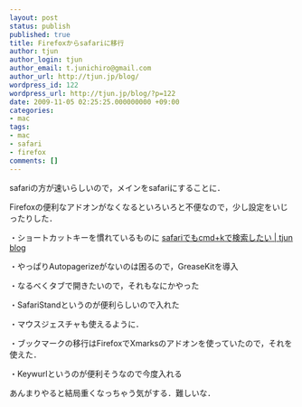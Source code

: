 ```yaml
---
layout: post
status: publish
published: true
title: Firefoxからsafariに移行
author: tjun
author_login: tjun
author_email: t.junichiro@gmail.com
author_url: http://tjun.jp/blog/
wordpress_id: 122
wordpress_url: http://tjun.jp/blog/?p=122
date: 2009-11-05 02:25:25.000000000 +09:00
categories:
- mac
tags:
- mac
- safari
- firefox
comments: []
---
```

safariの方が速いらしいので，メインをsafariにすることに．

Firefoxの便利なアドオンがなくなるといろいろと不便なので，少し設定をいじったりした．

・ショートカットキーを慣れているものに
<a href="http://tjun.jp/blog/2009/11/safari_search_shortcut_key/">safariでもcmd+kで検索したい | tjun blog</a>

・やっぱりAutopagerizeがないのは困るので，GreaseKitを導入

・なるべくタブで開きたいので，それもなにかやった

・SafariStandというのが便利らしいので入れた

・マウスジェスチャも使えるように．

・ブックマークの移行はFirefoxでXmarksのアドオンを使っていたので，それを使えた．

・Keywurlというのが便利そうなので今度入れる


あんまりやると結局重くなっちゃう気がする．難しいな．
